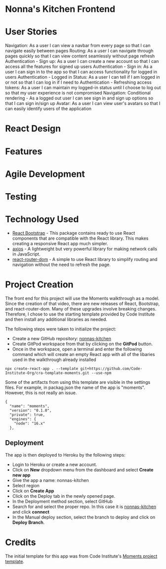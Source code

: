 # Nonna's Kitchen Frontend

# User Stories
Navigation: As a user I can view a navbar from every page so that I can navigate easily between pages
Routing: As a user I can navigate through pages quickly so that I can view content seamlessly without page refresh
Authentication - Sign up: As a user I can create a new account so that I can access all the features for signed up users
Authentication - Sign in: As a user I can sign in to the app so that I can access functionality for logged in users
Authentication - Logged in Status: As a user I can tell if I am logged in or not so that I can log in if I need to
Authentication - Refreshing access tokens: As a user I can maintain my logged-in status until I choose to log out so that my user experience is not compromised
Navigation: Conditional rendering - As a logged out user I can see sign in and sign up options so that I can sign in/sign up
Avatar: As a user I can view user's avatars so that I can easily identify users of the application

# React Design

# Features

# Agile Development

# Testing

# Technology Used
+ [React Bootstrap](https://react-bootstrap-v4.netlify.app/) - This package contains ready to use React components that are compatible with the React library. This makes creating a responsive React app much simpler.
+ [axios](https://www.npmjs.com/package/axios) - A lightweight but very powerful library for making network calls in JavaScript.
+ [react-router-dom](https://reactrouter.com/en/main) - A simple to use React library to simplify routing and navigation without the need to refresh the page.


# Project Creation
The front end for this project will use the Moments walkthrough as a model. Since the creation of that video, there are new releases of React, Bootstrap, and react-router-dom. Many of these upgrades involve breaking changes. Therefore, I chose to use the starting template provided by Code Institute and then install any additional libraries as needed.

The following steps were taken to initialize the project:
+ Create a new GitHub repository: [nonnas-kitchen](https://github.com/tony-albanese/nonnas-kitchen)
+ Create GitPod workspace from that by clicking on the **GitPod** button.
+ Once in the workspace, open a terminal and enter the following command which will create an empty React app with all of the libaries used in the walkthrough already installed
```
npx create-react-app . --template git+https://github.com/Code-Institute-Org/cra-template-moments.git --use-npm
```

Some of the artifacts from using this template are visible in the settings files. For example, in packag.json the name of the app is "moments". However, this is not really an issue.
```
{
  "name": "moments",
  "version": "0.1.0",
  "private": true,
  "engines": {
    "node": "16.x"
  },

  ```
## Deployment

The app is then deployed to Heroku by the following steps:
+ Login to Heroku or create a new account.
+ Click on **New** dropdown menu from the dashboard and select **Create new app**
+ Give the app a name: nonnas-kitchen
+ Select region
+ Click on **Create App**
+ Click on the Deploy tab in the newly opened page.
+ In the Deployment method section, select GitHub
+ Search for and select the proper repo. In this case it is [nonnas-kitchen](https://github.com/tony-albanese/nonnas-kitchen) and click **connect**
+ In the Manual deploy section, select the branch to deploy and click on **Deploy Branch**.

# Credits
The initial template for this app was from Code Institute's [Moments project template](https://github.com/Code-Institute-Org/cra-template-moments.git). 

